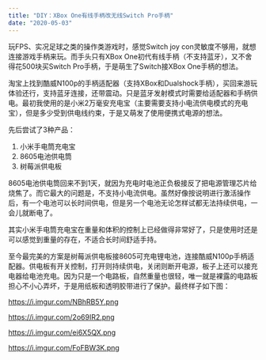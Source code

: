 ```yaml
---
title: "DIY：XBox One有线手柄改无线Switch Pro手柄"
date: "2020-05-03"
---
```


玩FPS、实况足球之类的操作类游戏时，感觉Switch joy con灵敏度不够用，就想连接游戏手柄来玩。而手头只有XBox One初代有线手柄（不支持蓝牙），又不舍得花500块买Switch Pro手柄，于是萌生了Switch接XBox One手柄的想法。

淘宝上找到酷威N100p的手柄适配器（支持XBox和Dualshock手柄），买回来游玩体验还行，支持蓝牙连接，还带震动。只是蓝牙发射模式时需要给适配器和手柄供电。最初我使用的是小米2万毫安充电宝（主要需要支持小电流供电模式的充电宝），但是多少受到供电线约束，于是又萌发了使用便携式电源的想法。

先后尝试了3种产品：

1. 小米手电筒充电宝
2. 8605电池供电筒
3. 树莓派供电板

8605电池供电筒回来不到1天，就因为充电时电池正负极接反了把电源管理芯片给烧焦了。而它最大的问题是，不支持小电流供电。虽然好像按说明进行激活操作后，有一个电池可以长时间供电，但是另一个电池无论怎样试都无法持续供电，一会儿就断电了。

其实小米手电筒充电宝在重量和体积的控制上已经做得非常好了，只是使用时还是可以感觉到重量的存在，不适合长时间舒适手持。

至今最完美的方案是树莓派供电板接8605可充电锂电池，连接酷威N100p手柄适配器。供电板有开关控制，打开则持续供电，关闭则断开电源，板子上还可以接充电器给电池充电。因为只是一个电路板，自然重量也很轻，唯一就是裸露的电路板担心不小心弄坏，于是用纸板和透明胶带进行了保护。最终样子如下图：

https://i.imgur.com/NBhRB5Y.png

https://i.imgur.com/2o69IR2.png

https://i.imgur.com/ei6X5QX.png

https://i.imgur.com/FoFBW3K.png
